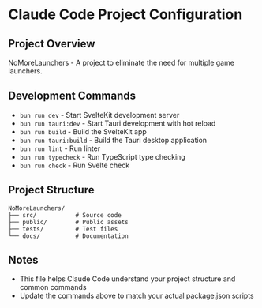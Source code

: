 # Claude Code Project Configuration

## Project Overview
NoMoreLaunchers - A project to eliminate the need for multiple game launchers.

## Development Commands
- `bun run dev` - Start SvelteKit development server
- `bun run tauri:dev` - Start Tauri development with hot reload
- `bun run build` - Build the SvelteKit app
- `bun run tauri:build` - Build the Tauri desktop application
- `bun run lint` - Run linter
- `bun run typecheck` - Run TypeScript type checking
- `bun run check` - Run Svelte check

## Project Structure
```
NoMoreLaunchers/
├── src/           # Source code
├── public/        # Public assets
├── tests/         # Test files
└── docs/          # Documentation
```

## Notes
- This file helps Claude Code understand your project structure and common commands
- Update the commands above to match your actual package.json scripts